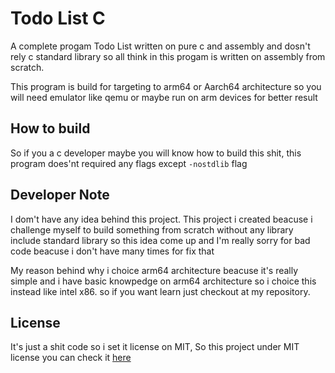 # Todo List C

A complete progam Todo List written on pure c and assembly and dosn't rely c standard library so all think in this progam is written on assembly from scratch.

This program is build for targeting to arm64 or Aarch64 architecture so you will need emulator like qemu or maybe run on arm devices for better result


## How to build

So if you a c developer maybe you will know how to build this shit, this program does'nt required any flags except `-nostdlib` flag 

## Developer Note

I dom't have any idea behind this project. This project i created beacuse i challenge myself to build something from scratch without any library include standard library so this idea come up and I'm really sorry for bad code beacuse i don't have many times for fix that

My reason behind why i choice arm64 architecture beacuse it's really simple and i have basic knowpedge on arm64 architecture so i choice this instead like intel x86. so if you want learn just checkout at my repository.

## License

It's just a shit code so i set it license on MIT, So this project under MIT license you can check it [here](LICENSE)
